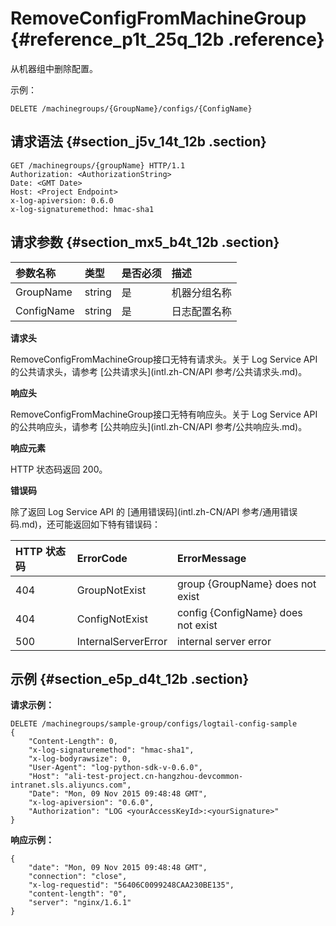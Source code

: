 # RemoveConfigFromMachineGroup {#reference_p1t_25q_12b .reference}

从机器组中删除配置。

示例：

``` {#codeblock_8os_42v_7v4}
DELETE /machinegroups/{GroupName}/configs/{ConfigName}
```

## 请求语法 {#section_j5v_14t_12b .section}

``` {#codeblock_k4p_5nf_8bs}
GET /machinegroups/{groupName} HTTP/1.1
Authorization: <AuthorizationString> 
Date: <GMT Date>
Host: <Project Endpoint>
x-log-apiversion: 0.6.0
x-log-signaturemethod: hmac-sha1
```

## 请求参数 {#section_mx5_b4t_12b .section}

|参数名称|类型|是否必须|描述|
|:---|:-|:---|:-|
|GroupName|string|是|机器分组名称|
|ConfigName|string|是|日志配置名称|

 **请求头** 

RemoveConfigFromMachineGroup接口无特有请求头。关于 Log Service API 的公共请求头，请参考 [公共请求头](intl.zh-CN/API 参考/公共请求头.md)。

 **响应头** 

RemoveConfigFromMachineGroup接口无特有响应头。关于 Log Service API 的公共响应头，请参考 [公共响应头](intl.zh-CN/API 参考/公共响应头.md)。

 **响应元素** 

HTTP 状态码返回 200。

 **错误码** 

除了返回 Log Service API 的 [通用错误码](intl.zh-CN/API 参考/通用错误码.md)，还可能返回如下特有错误码：

|HTTP 状态码|ErrorCode|ErrorMessage|
|:-------|:--------|:-----------|
|404|GroupNotExist|group \{GroupName\} does not exist|
|404|ConfigNotExist|config \{ConfigName\} does not exist|
|500|InternalServerError|internal server error|

## 示例 {#section_e5p_d4t_12b .section}

**请求示例：** 

``` {#codeblock_kvd_jbe_tld}
DELETE /machinegroups/sample-group/configs/logtail-config-sample
{
    "Content-Length": 0, 
    "x-log-signaturemethod": "hmac-sha1", 
    "x-log-bodyrawsize": 0, 
    "User-Agent": "log-python-sdk-v-0.6.0", 
    "Host": "ali-test-project.cn-hangzhou-devcommon-intranet.sls.aliyuncs.com", 
    "Date": "Mon, 09 Nov 2015 09:48:48 GMT", 
    "x-log-apiversion": "0.6.0", 
    "Authorization": "LOG <yourAccessKeyId>:<yourSignature>"
}
```

 **响应示例：** 

``` {#codeblock_5bi_db3_qa8}
{
    "date": "Mon, 09 Nov 2015 09:48:48 GMT", 
    "connection": "close", 
    "x-log-requestid": "56406C0099248CAA230BE135", 
    "content-length": "0", 
    "server": "nginx/1.6.1"
}
```

